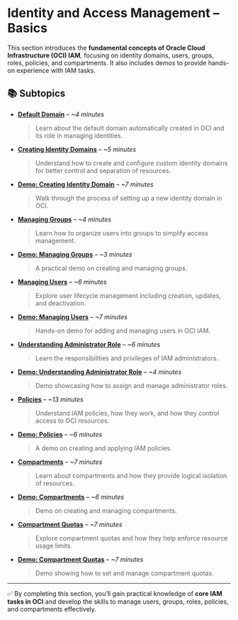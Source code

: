 # Identity and Access Management – Basics  

This section introduces the **fundamental concepts of Oracle Cloud Infrastructure (OCI) IAM**, focusing on identity domains, users, groups, roles, policies, and compartments. It also includes demos to provide hands-on experience with IAM tasks.  

## 📚 Subtopics  

- [**Default Domain**](Default-Domain.md) – *~4 minutes*  
  > Learn about the default domain automatically created in OCI and its role in managing identities.  

- [**Creating Identity Domains**](Creating-Identity-Domains.md) – *~5 minutes*  
  > Understand how to create and configure custom identity domains for better control and separation of resources.  

- [**Demo: Creating Identity Domain**](Demo-Creating-Identity-Domain.md) – *~7 minutes*  
  > Walk through the process of setting up a new identity domain in OCI.  

- [**Managing Groups**](Managing-Groups.md) – *~4 minutes*  
  > Learn how to organize users into groups to simplify access management.  

- [**Demo: Managing Groups**](Demo-Managing-Groups.md) – *~3 minutes*  
  > A practical demo on creating and managing groups.  

- [**Managing Users**](Managing-User.md) – *~6 minutes*  
  > Explore user lifecycle management including creation, updates, and deactivation.  

- [**Demo: Managing Users**](Demo-Managing-Users.md) – *~7 minutes*  
  > Hands-on demo for adding and managing users in OCI IAM.  

- [**Understanding Administrator Role**](Understanding-Administrator-Role.md) – *~6 minutes*  
  > Learn the responsibilities and privileges of IAM administrators.  

- [**Demo: Understanding Administrator Role**](Demo-Understanding-Administrator-Role.md) – *~4 minutes*  
  > Demo showcasing how to assign and manage administrator roles.  

- [**Policies**](Policies.md) – *~13 minutes*  
  > Understand IAM policies, how they work, and how they control access to OCI resources.  

- [**Demo: Policies**](Demo-Policies.md) – *~6 minutes*  
  > A demo on creating and applying IAM policies.  

- [**Compartments**](Compartments.md) – *~7 minutes*  
  > Learn about compartments and how they provide logical isolation of resources.  

- [**Demo: Compartments**](Demo-Compartments.md) – *~6 minutes*  
  > Demo on creating and managing compartments.  

- [**Compartment Quotas**](Compartment-Quotas.md) – *~7 minutes*  
  > Explore compartment quotas and how they help enforce resource usage limits.  

- [**Demo: Compartment Quotas**](Demo-Compartments-Quotas.md) – *~7 minutes*  
  > Demo showing how to set and manage compartment quotas.  

---

✅ By completing this section, you’ll gain practical knowledge of **core IAM tasks in OCI** and develop the skills to manage users, groups, roles, policies, and compartments effectively.  
